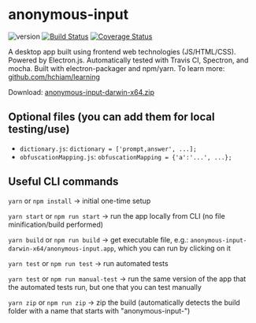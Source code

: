 # anonymous-input

![version](https://img.shields.io/github/release/hchiam/anonymous-input) [![Build Status](https://travis-ci.org/hchiam/anonymous-input.svg?branch=master)](https://travis-ci.org/hchiam/anonymous-input) [![Coverage Status](https://coveralls.io/repos/github/hchiam/anonymous-input/badge.svg?branch=master)](https://coveralls.io/github/hchiam/anonymous-input?branch=master)

A desktop app built using frontend web technologies (JS/HTML/CSS). Powered by Electron.js. Automatically tested with Travis CI, Spectron, and mocha. Built with electron-packager and npm/yarn. To learn more: [github.com/hchiam/learning](https://github.com/hchiam/learning#learning)

Download: [anonymous-input-darwin-x64.zip](https://github.com/hchiam/anonymous-input/releases)

## Optional files (you can add them for local testing/use)

* `dictionary.js`: `dictionary = ['prompt,answer', ...];`
* `obfuscationMapping.js`: `obfuscationMapping = {'a':'...', ...};`

## Useful CLI commands

`yarn` or `npm install` -> initial one-time setup

`yarn start` or `npm run start` -> run the app locally from CLI (no file minification/build performed)

`yarn build` or `npm run build` -> get executable file, e.g.: `anonymous-input-darwin-x64/anonymous-input.app`, which you can run by clicking on it

`yarn test` or `npm run test` -> run automated tests

`yarn test` or `npm run manual-test` -> run the same version of the app that the automated tests run, but one that you can test manually

`yarn zip` or `npm run zip` -> zip the build (automatically detects the build folder with a name that starts with "anonymous-input-")
